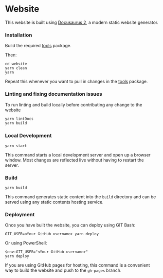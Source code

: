 # Website

This website is built using [Docusaurus 2](https://v2.docusaurus.io/), a modern static website generator.

### Installation

Build the required [tools](../tools) package.

Then:

```
cd website
yarn clean
yarn
```

Repeat this whenever you want to pull in changes in the [tools](../tools) package.

### Linting and fixing documentation issues

To run linting and build locally before contributing any change to the website

```sh
yarn lintDocs
yarn build
```

### Local Development

```
yarn start
```

This command starts a local development server and open up a browser window. Most changes are reflected live without having to restart the server.

### Build

```
yarn build
```

This command generates static content into the `build` directory and can be served using any static contents hosting service.

### Deployment

Once you have built the website, you can deploy using GIT Bash:

```
GIT_USER=<Your GitHub username> yarn deploy
```

Or using PowerShell:

```
$env:GIT_USER="<Your GitHub username>"
yarn deploy
```

If you are using GitHub pages for hosting, this command is a convenient way to build the website and push to the `gh-pages` branch.
